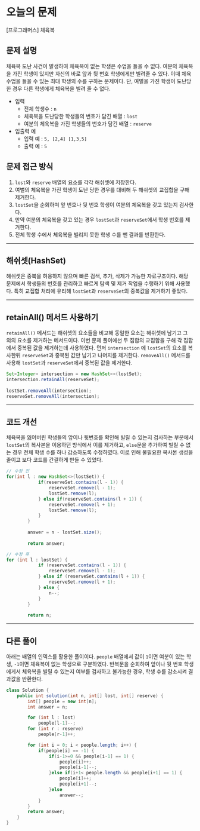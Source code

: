 
# 오늘의 문제
[프로그래머스] 체육복

## 문제 설명
체육복 도난 사건이 발생하여 체육복이 없는 학생은 수업을 들을 수 없다. 
여분의 체육복을 가진 학생이 있지만 자신의 바로 앞과 뒷 번호 학생에게만 빌려줄 수 있다.
이때 체육 수업을 들을 수 있는 최대 학생의 수를 구하는 문제이다. 
단, 여벌을 가진 학생이 도난당한 경우 다른 학생에게 체육복을 빌려 줄 수 없다. 
- 입력 
  - 전체 학생수 : `n`
  - 체육복을 도난당한 학생들의 번호가 담긴 배열 : `lost`
  - 여분의 체육복을 가진 학생들의 번호가 담긴 배열 : `reserve` 
- 입출력 예 
  - 입력 예 : `5, [2,4] [1,3,5]`
  - 출력 예 : `5`

## 문제 접근 방식 
1. `lost`와 `reserve` 배열의 요소를 각각 해쉬셋에 저장한다.
2. 여벌의 체육복을 가진 학생이 도난 당한 경우를 대비해 두 해쉬셋의 교집합을 구해 제거한다.
3. `lostSet`을 순회하며 앞 번호나 뒷 번호 학생이 여분의 체육복을 갖고 있는지 검사한다.
4. 만약 여분의 체육복을 갖고 있는 경우 `lostSet`과 `reserveSet`에서 학생 번호를 제거한다.
5. 전체 학생 수에서 체육복을 빌리지 못한 학생 수를 뺀 결과를 반환한다. 

---

## 해쉬셋(HashSet) 
해쉬셋은 중복을 허용하지 않으며 빠른 검색, 추가, 삭제가 가능한 자료구조이다.
해당 문제에서 학생들의 번호를 관리하고 빠르게 탐색 및 제거 작업을 수행하기 위해 사용했다.
특히 교집합 처리에 유리해 `lostSet`과 `reserveSet`의 중복값을 제거하기 좋았다. 

---

## retainAll() 메서드 사용하기 
`retainAll()` 메서드는 해쉬셋의 요소들을 비교해 동일한 요소는 해쉬셋에 남기고 그 외의 요소를 제거하는 메서드이다. 
이번 문제 풀이에선 두 집합의 교집합을 구해 각 집합에서 중복된 값을 제거하는데 사용하였다.
먼저 `intersection` 에 `lostSet`의 요소를 복사한뒤 `reserveSet`과 중복된 값만 남기고 나머지를 제거한다.
`removeAll()` 메서드를 사용해 `lostSet`과 `reserveSet`에서 중복된 값을 제거한다. 
```java
Set<Integer> intersection = new HashSet<>(lostSet);
intersection.retainAll(reserveSet);
        
lostSet.removeAll(intersection);
reserveSet.removeAll(intersection);
```

---

## 코드 개선
체육복을 잃어버린 학생들의 앞이나 뒷번호를 확인해 빌릴 수 있는지 검사하는 부분에서
`lostSet`의 복사본을 이용하던 방식에서 이를 제거하고, `else`문을 추가하여 빌릴 수 없는 경우 전체 학생 수를 하나 감소하도록 수정하였다.
이로 인해 불필요한 복사본 생성을 줄이고 보다 코드를 간결하게 만들 수 있었다. 
```java
// 수정 전
for(int l : new HashSet<>(lostSet)) {
            if(reserveSet.contains(l - 1)) {
                reserveSet.remove(l - 1);
                lostSet.remove(l);
            } else if(reserveSet.contains(l + 1)) {
                reserveSet.remove(l + 1);
                lostSet.remove(l);
            }
        }
        
        answer = n - lostSet.size(); 
        
        return answer;

// 수정 후 
for (int l : lostSet) {
            if (reserveSet.contains(l - 1)) {
                reserveSet.remove(l - 1);
            } else if (reserveSet.contains(l + 1)) {
                reserveSet.remove(l + 1);
            } else {
                n--; 
            }
        }
        
        return n; 
```

---

## 다른 풀이
아래는 배열의 인덱스를 활용한 풀이이다. 
`people` 배열에서 값이 `1`이면 여분이 있는 학생, `-1`이면 체육복이 없는 학생으로 구분하였다. 
반복문을 순회하여 앞이나 뒷 번호 학생에게서 체육복을 빌릴 수 있는지 여부를 검사하고 
불가능한 경우, 학생 수를 감소시켜 결과값을 반환한다. 
```java
class Solution {
    public int solution(int n, int[] lost, int[] reserve) {
        int[] people = new int[n];
        int answer = n;

        for (int l : lost) 
            people[l-1]--;
        for (int r : reserve) 
            people[r-1]++;

        for (int i = 0; i < people.length; i++) {
            if(people[i] == -1) {
                if(i-1>=0 && people[i-1] == 1) {
                    people[i]++;
                    people[i-1]--;
                }else if(i+1< people.length && people[i+1] == 1) {
                    people[i]++;
                    people[i+1]--;
                }else 
                    answer--;
            }
        }
        return answer;
    }
}
```
   


  
